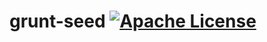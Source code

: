 # grunt-seed [![Apache License](https://img.shields.io/badge/license-MIT-blue.svg)](https://github.com/iamprabhat/grunt-seed/blob/master/LICENSE)
